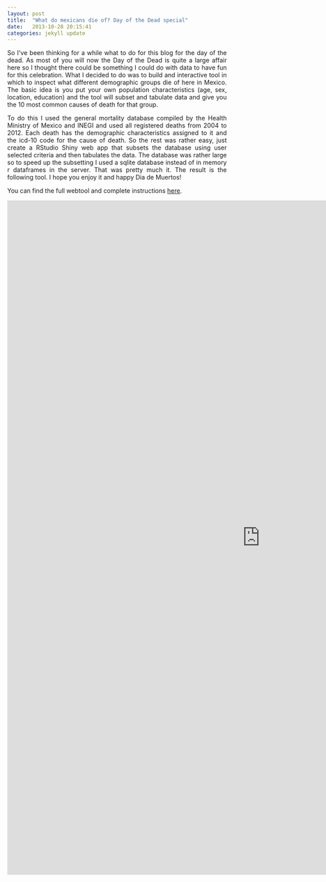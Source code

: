 ```yaml
---
layout: post
title:  "What do mexicans die of? Day of the Dead special"
date:   2013-10-28 20:15:41
categories: jekyll update
---
```


<p align="justify"> So I've been thinking for a while what to do for this blog for the day of the dead. As most of you will now the Day of the Dead is quite a large affair here so I thought there could be something I could do with data to have fun for this celebration. What I decided to do was to build and interactive tool in which to inspect what different demographic groups die of here in Mexico. The basic idea is you put your own population characteristics (age, sex, location, education) and the tool will subset and tabulate data and give you the 10 most common causes of death for that group.</p>

<!-- more -->


<p align="justify"> To do this I used the general mortality database compiled by the Health Ministry of Mexico and INEGI and used all registered deaths from 2004 to 2012. Each death has the demographic characteristics assigned to it and the icd-10 code for the cause of death. So the rest was rather easy, just create a RStudio Shiny web app that subsets the database using user selected criteria and then tabulates the data. The database was rather large so to speed up the subsetting I used a sqlite database instead of in memory r dataframes in the server. That was pretty much it. The result is the following tool. I hope you enjoy it and happy Dia de Muertos!</p>

You can find the full webtool and complete instructions <a href="http://eduardoclark.github.io/DiaDeMuertos/" target="_blank">here</a>.

<iframe src="http://eduardoclark.github.io/DiaDeMuertos/" id='aire' width="1160" height="1550" frameBorder="0" name="calc-aire" >></iframe>




